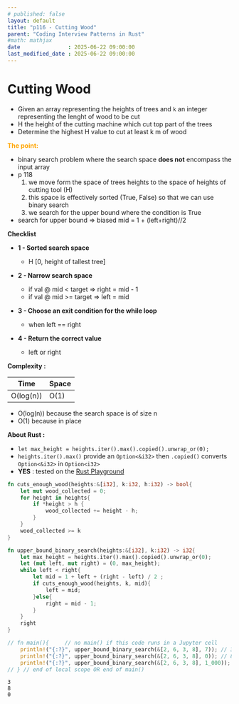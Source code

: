 ```yaml
---
# published: false
layout: default
title: "p116 - Cutting Wood"
parent: "Coding Interview Patterns in Rust"
#math: mathjax
date               : 2025-06-22 09:00:00
last_modified_date : 2025-06-22 09:00:00
---
```


# Cutting Wood

* Given an array representing the heights of trees and ``k`` an integer representing the lenght of wood to be cut
* H the height of the cutting machine which cut top part of the trees  
* Determine the highest H value to cut at least k m of wood


<span style="color:orange"><b>The point:</b></span>

* binary search problem where the search space **does not** encompass the input array
* p 118  
    1. we move form the space of trees heights to the space of heights of cutting tool (H) 
    1. this space is effectively sorted (True, False) so that we can use binary search
    1. we search for the upper bound where the condition is True
* search for upper bound => biased mid = 1 + (left+right)//2



**Checklist**

* **1 - Sorted search space**
    * H [0, height of tallest tree]

* **2 - Narrow search space**
    * if val @ mid < target => right = mid - 1
    * if val @ mid >= target => left = mid 
* **3 - Choose an exit condition for the while loop**
    * when left == right
* **4 - Return the correct value**
    * left or right


**Complexity :**

| Time | Space |
|------|-------|
| O(log(n)) | O(1)  |

* O(log(n)) because the search space is of size n
* O(1) because in place 





**About Rust :**
* `let max_height = heights.iter().max().copied().unwrap_or(0); `
* `heights.iter().max()` provide an `Option<&i32>` then `.copied()` converts `Option<&i32>` in `Option<i32>`
* **YES** : tested on the [Rust Playground](https://play.rust-lang.org/)




<!-- <span style="color:red"><b>TODO : </b></span> 
* Add comments in the source code        
 -->

<!-- * <span style="color:lime"><b>Preferred solution?</b></span>      -->



```rust
fn cuts_enough_wood(heights:&[i32], k:i32, h:i32) -> bool{
    let mut wood_collected = 0;
    for height in heights{
        if *height > h {
            wood_collected += height - h;
        }
    }
    wood_collected >= k
}

fn upper_bound_binary_search(heights:&[i32], k:i32) -> i32{
    let max_height = heights.iter().max().copied().unwrap_or(0); 
    let (mut left, mut right) = (0, max_height);
    while left < right{
        let mid = 1 + left + (right - left) / 2 ;
        if cuts_enough_wood(heights, k, mid){
            left = mid;
        }else{
            right = mid - 1;
        }    
    }    
    right 
}

// fn main(){     // no main() if this code runs in a Jupyter cell 
    println!("{:?}", upper_bound_binary_search(&[2, 6, 3, 8], 7)); // 3
    println!("{:?}", upper_bound_binary_search(&[2, 6, 3, 8], 0)); // 8
    println!("{:?}", upper_bound_binary_search(&[2, 6, 3, 8], 1_000)); // 0
// } // end of local scope OR end of main()       

```

    3
    8
    0

